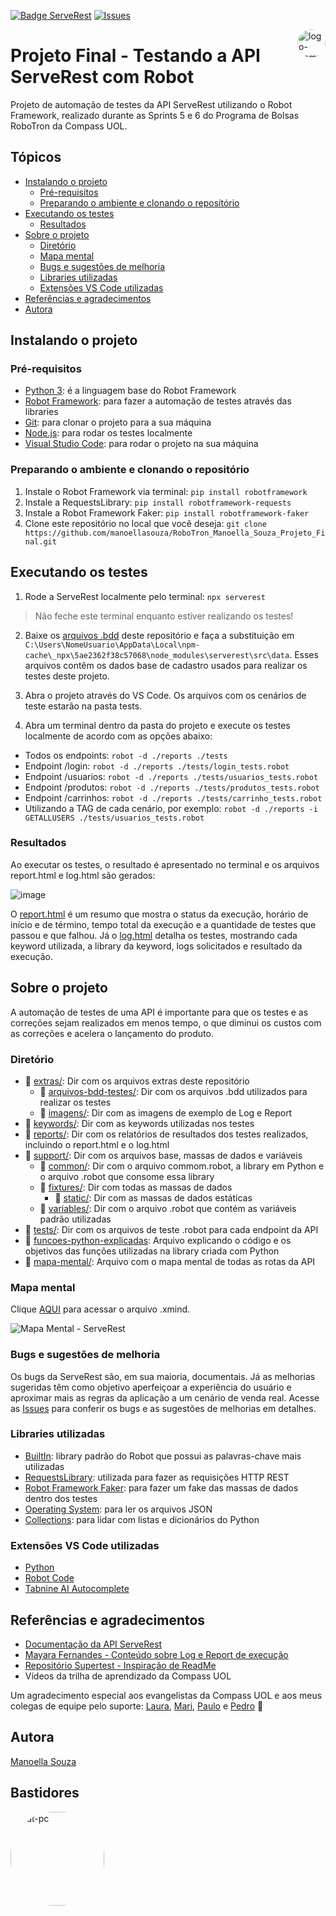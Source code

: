 [![Badge ServeRest](https://img.shields.io/badge/API-ServeRest-green)](https://github.com/ServeRest/ServeRest/) [![Issues][issues-shield]][issues-url]

<img align="right" alt="logo-compass" height="45" style="border-radius:50px;" src="https://i.ibb.co/88f4VpL/cones.png"> 

# Projeto Final - Testando a API ServeRest com Robot 

Projeto de automação de testes da API ServeRest utilizando o Robot Framework, realizado durante as Sprints 5 e 6 do Programa de Bolsas RoboTron da Compass UOL. 

## Tópicos
   * [Instalando o projeto](#instalando-o-projeto)
      * [Pré-requisitos](#pré-requisitos)
      * [Preparando o ambiente e clonando o repositório](#preparando-o-ambiente-e-clonando-o-repositório)
   * [Executando os testes](#executando-os-testes)
      * [Resultados](#resultados)
   * [Sobre o projeto](#sobre-o-projeto)
      * [Diretório](#diretório)
      * [Mapa mental](#mapa-mental)
      * [Bugs e sugestões de melhoria](#bugs-e-sugestões-de-melhoria)
      * [Libraries utilizadas](#libraries-utilizadas)
      * [Extensões VS Code utilizadas](#extensões-vs-code-utilizadas)
   * [Referências e agradecimentos](#referências-e-agradecimentos)
   * [Autora](#autora)

## Instalando o projeto 
### Pré-requisitos 
- <a href="https://www.python.org/downloads/">Python 3</a>: é a linguagem base do Robot Framework
- <a href="https://robotframework.org/">Robot Framework</a>: para fazer a automação de testes através das libraries
- <a href="https://git-scm.com/downloads">Git</a>: para clonar o projeto para a sua máquina
- <a href="https://nodejs.org/en/">Node.js</a>: para rodar os testes localmente
- <a href="https://code.visualstudio.com/">Visual Studio Code</a>: para rodar o projeto na sua máquina

### Preparando o ambiente e clonando o repositório

1. Instale o Robot Framework via terminal: `pip install robotframework`
2. Instale a RequestsLibrary: `pip install robotframework-requests`
3. Instale a Robot Framework Faker: `pip install robotframework-faker`
4. Clone este repositório no local que você deseja: 
`git clone https://github.com/manoellasouza/RoboTron_Manoella_Souza_Projeto_Final.git`

## Executando os testes
1. Rode a ServeRest localmente pelo terminal:  ```npx serverest ```
> Não feche este terminal enquanto estiver realizando os testes!

2. Baixe os <a href="https://github.com/manoellasouza/RoboTron_Manoella_Souza_Projeto_Final/tree/main/extras/arquivos-bdd-testes">arquivos .bdd</a> deste repositório e faça a substituição em ```C:\Users\NomeUsuario\AppData\Local\npm-cache\_npx\5ae2362f38c57068\node_modules\serverest\src\data```. Esses arquivos contêm os dados base de cadastro usados para realizar os testes deste projeto.

2. Abra o projeto através do VS Code. Os arquivos com os cenários de teste estarão na pasta tests.

3. Abra um terminal dentro da pasta do projeto e execute os testes localmente de acordo com as opções abaixo:
- Todos os endpoints: ```robot -d ./reports ./tests```
- Endpoint /login: ``` robot -d ./reports ./tests/login_tests.robot ```
- Endpoint /usuarios: ``` robot -d ./reports ./tests/usuarios_tests.robot ```
- Endpoint /produtos: ``` robot -d ./reports ./tests/produtos_tests.robot ```
- Endpoint /carrinhos: ``` robot -d ./reports ./tests/carrinho_tests.robot ```
- Utilizando a TAG de cada cenário, por exemplo: ``` robot -d ./reports -i GETALLUSERS ./tests/usuarios_tests.robot ```

### Resultados

Ao executar os testes, o resultado é apresentado no terminal e os arquivos report.html e log.html são gerados:

![image](https://user-images.githubusercontent.com/100487940/188459886-25f55d58-31c8-4ddc-924d-05c58b0b03b6.png)

O <a href="https://github.com/manoellasouza/RoboTron_Manoella_Souza_Projeto_Final/blob/main/extras/imagens/report.png">report.html</a> é um resumo que mostra o status da execução, horário de início e de término, tempo total da execução e a quantidade de testes que passou e que falhou. Já o <a href="https://github.com/manoellasouza/RoboTron_Manoella_Souza_Projeto_Final/blob/main/extras/imagens/log.png">log.html</a> detalha os testes, mostrando cada keyword utilizada, a library da keyword, logs solicitados e resultado da execução.


## Sobre o projeto 

A automação de testes de uma API é importante para que os testes e as correções sejam realizados em menos tempo, o que diminui os custos com as correções e acelera o lançamento do produto.

### Diretório
- :file_folder: [extras/](extras): Dir com os arquivos extras deste repositório
  - :file_folder: [arquivos-bdd-testes/](extras/arquivos-bdd-testes): Dir com os arquivos .bdd utilizados para realizar os testes
  - :file_folder: [imagens/](extras/imagens): Dir com as imagens de exemplo de Log e Report 
- :file_folder: [keywords/](keywords): Dir com as keywords utilizadas nos testes 
- :file_folder: [reports/](reports): Dir com os relatórios de resultados dos testes realizados, incluindo o report.html e o log.html
- :file_folder: [support/](support): Dir com os arquivos base, massas de dados e variáveis
  - :file_folder: [common/](support/common): Dir com o arquivo commom.robot, a library em Python e o arquivo .robot que consome essa library
  - :file_folder: [fixtures/](support/fixtures): Dir com todas as massas de dados
    - :file_folder: [static/](support/fixtures/static): Dir com as massas de dados estáticas
  - :file_folder: [variables/](support/variables): Dir com o arquivo .robot que contém as variáveis padrão utilizadas
- :file_folder: [tests/](tests): Dir com os arquivos de teste .robot para cada endpoint da API
- :page_with_curl: [funcoes-python-explicadas](funcoes-python-explicadas): Arquivo explicando o código e os objetivos das funções utilizadas na library criada com Python 
- :page_with_curl: [mapa-mental/](mapa-mental): Arquivo com o mapa mental de todas as rotas da API

### Mapa mental
Clique <a href="https://github.com/manoellasouza/RoboTron_Manoella_Souza_Projeto_Final/blob/main/mapa-mental-serverest.xmind">AQUI</a> para acessar o arquivo .xmind.

![Mapa Mental - ServeRest](https://user-images.githubusercontent.com/100487940/188462292-8a30d620-85dd-4334-bedc-ef9b0d08a69b.png)

### Bugs e sugestões de melhoria
  Os bugs da ServeRest são, em sua maioria, documentais. Já as melhorias sugeridas têm como objetivo aperfeiçoar a experiência do usuário e aproximar mais as regras da aplicação a um cenário de venda real. Acesse as <a href="https://github.com/manoellasouza/RoboTron_Manoella_Souza_Projeto_Final/issues">Issues</a> para conferir os bugs e as sugestões de melhorias em detalhes.

### Libraries utilizadas
- <a href="https://robotframework.org/robotframework/latest/libraries/BuiltIn.html#library-documentation-top">BuiltIn</a>: library padrão do Robot que possui as palavras-chave mais utilizadas
- <a href="https://marketsquare.github.io/robotframework-requests/doc/RequestsLibrary.html#library-documentation-top">RequestsLibrary</a>: utilizada para fazer as requisições HTTP REST
- <a href="https://pypi.org/project/robotframework-faker/">Robot Framework Faker</a>: para fazer um fake das massas de dados dentro dos testes
- <a href="https://robotframework.org/robotframework/latest/libraries/OperatingSystem.html">Operating System</a>: para ler os arquivos JSON
- <a href="https://robotframework.org/robotframework/latest/libraries/Collections.html">Collections</a>: para lidar com listas e dicionários do Python

### Extensões VS Code utilizadas
- <a href="https://marketplace.visualstudio.com/items?itemName=ms-python.python">Python</a>
- <a href="https://marketplace.visualstudio.com/items?itemName=d-biehl.robotcode">Robot Code</a>
- <a href="https://marketplace.visualstudio.com/items?itemName=TabNine.tabnine-vscode">Tabnine AI Autocomplete</a>

## Referências e agradecimentos
- <a href="https://serverest.dev/#/">Documentação da API ServeRest</a>
- <a href="https://robotizandotestes.blogspot.com/2017/09/season-running-ep-01-log-e-report-de.html">Mayara Fernandes - Conteúdo sobre Log e Report de execução</a>
- <a href="https://github.com/PauloGoncalvesBH/sample-supertest">Repositório Supertest - Inspiração de ReadMe</a>
- Vídeos da trilha de aprendizado da Compass UOL

Um agradecimento especial aos evangelistas da Compass UOL e aos meus colegas de equipe pelo suporte: <a href="https://github.com/lauraghrk">Laura</a>, <a href="https://github.com/OliveiraMariC">Mari</a>, <a href="https://github.com/phconte">Paulo</a> e <a href="https://github.com/PFrek">Pedro</a> &#129505;


## Autora
<a href="https://www.linkedin.com/in/manoellasouza/">Manoella Souza</a>

## Bastidores 

<img align="left" alt="cat-pc" height="150" style="border-radius:70px;" src="https://thumbs.gfycat.com/RegularScentedKoala-max-1mb.gif">  


<!-- MARKDOWN LINKS & IMAGES -->
[issues-shield]: https://img.shields.io/github/issues/manoellasouza/RoboTron_Manoella_Souza_Projeto_Final?style=flat
[issues-url]: https://github.com/manoellasouza/RoboTron_Manoella_Souza_Projeto_Final/issues








